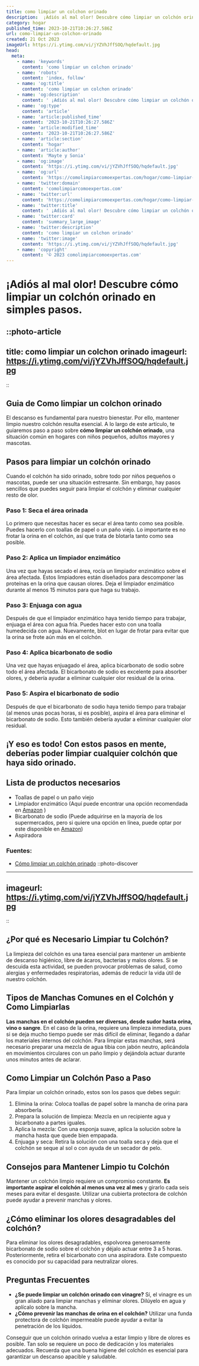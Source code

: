 ```yaml
---
title: como limpiar un colchon orinado
description:  ¡Adiós al mal olor! Descubre cómo limpiar un colchón orinado en simples pasos.
category: hogar
published_time: 2023-10-21T10:26:27.586Z
url: como-limpiar-un-colchon-orinado
created: 21 Oct 2023
imageUrl: https://i.ytimg.com/vi/jYZVhJffSOQ/hqdefault.jpg
head:
  meta:
    - name: 'keywords'
      content: 'como limpiar un colchon orinado'
    - name: 'robots'
      content: 'index, follow'
    - name: 'og:title'
      content: 'como limpiar un colchon orinado'
    - name: 'og:description'
      content: ' ¡Adiós al mal olor! Descubre cómo limpiar un colchón orinado en simples pasos.'
    - name: 'og:type'
      content: 'article'
    - name: 'article:published_time'
      content: '2023-10-21T10:26:27.586Z'
    - name: 'article:modified_time'
      content: '2023-10-21T10:26:27.586Z'
    - name: 'article:section'
      content: 'hogar'
    - name: 'article:author'
      content: 'Mayte y Sonia'
    - name: 'og:image'
      content: 'https://i.ytimg.com/vi/jYZVhJffSOQ/hqdefault.jpg'
    - name: 'og:url'
      content: 'https://comolimpiarcomoexpertas.com/hogar/como-limpiar-un-colchon-orinado'
    - name: 'twitter:domain'
      content: 'comolimpiarcomoexpertas.com'
    - name: 'twitter:url'
      content: 'https://comolimpiarcomoexpertas.com/hogar/como-limpiar-un-colchon-orinado'
    - name: 'twitter:title'
      content: ' ¡Adiós al mal olor! Descubre cómo limpiar un colchón orinado en simples pasos.'
    - name: 'twitter:card'
      content: 'summary_large_image'
    - name: 'twitter:description'
      content: 'como limpiar un colchon orinado'
    - name: 'twitter:image'
      content: 'https://i.ytimg.com/vi/jYZVhJffSOQ/hqdefault.jpg'
    - name: 'copyright'
      content: '© 2023 comolimpiarcomoexpertas.com'
---
```

#  ¡Adiós al mal olor! Descubre cómo limpiar un colchón orinado en simples pasos. 

::photo-article
---
title: como limpiar un colchon orinado
imageurl: https://i.ytimg.com/vi/jYZVhJffSOQ/hqdefault.jpg
---
::
## Guia de Como limpiar un colchon orinado
El descanso es fundamental para nuestro bienestar. Por ello, mantener limpio nuestro colchón resulta esencial. A lo largo de este artículo, te guiaremos paso a paso sobre **cómo limpiar un colchón orinado**, una situación común en hogares con niños pequeños, adultos mayores y mascotas. 

## Pasos para limpiar un colchón orinado

Cuando el colchón ha sido orinado, sobre todo por niños pequeños o mascotas, puede ser una situación estresante. Sin embargo, hay pasos sencillos que puedes seguir para limpiar el colchón y eliminar cualquier resto de olor.

### Paso 1: Seca el área orinada

Lo primero que necesitas hacer es secar el área tanto como sea posible. Puedes hacerlo con toallas de papel o un paño viejo. Lo importante es no frotar la orina en el colchón, así que trata de blotarla tanto como sea posible.

### Paso 2: Aplica un limpiador enzimático

Una vez que hayas secado el área, rocía un limpiador enzimático sobre el área afectada. Estos limpiadores están diseñados para descomponer las proteínas en la orina que causan olores. Deja el limpiador enzimático durante al menos 15 minutos para que haga su trabajo.

### Paso 3: Enjuaga con agua

Después de que el limpiador enzimático haya tenido tiempo para trabajar, enjuaga el área con agua fría. Puedes hacer esto con una toalla humedecida con agua. Nuevamente, blot en lugar de frotar para evitar que la orina se frote aún más en el colchón.

### Paso 4: Aplica bicarbonato de sodio

Una vez que hayas enjuagado el área, aplica bicarbonato de sodio sobre todo el área afectada. El bicarbonato de sodio es excelente para absorber olores, y debería ayudar a eliminar cualquier olor residual de la orina.

### Paso 5: Aspira el bicarbonato de sodio

Después de que el bicarbonato de sodio haya tenido tiempo para trabajar (al menos unas pocas horas, si es posible), aspira el área para eliminar el bicarbonato de sodio. Esto también debería ayudar a eliminar cualquier olor residual.

## ¡Y eso es todo! Con estos pasos en mente, deberías poder limpiar cualquier colchón que haya sido orinado.

##  Lista de productos necesarios
- Toallas de papel o un paño viejo
- Limpiador enzimático (Aquí puede encontrar una opción recomendada en [Amazon](https://www.amazon.es/Eliminador-instante-Detergente-enzimatico-micciones/dp/B08DL49CMN?keywords=limpiador+enzim%C3%A1tico+hogar&qid=1698092969&sr=8-2-spons&sp_csd=d2lkZ2V0TmFtZT1zcF9hdGY&psc=1&linkCode=ll1&tag=comolimpiarcomoexpertas-21&linkId=0ef6ac82130aea4570c02755b566d798&language=es_ES&ref_=as_li_ss_tl) )
- Bicarbonato de sodio (Puede adquirirse en la mayoría de los supermercados, pero si quiere una opción en línea, puede optar por este disponible en [Amazon](https://www.amazon.es/NortemBio-Bicarbonato-Ecol%C3%B3gico-Aluminio-Producto/dp/B07BHN3PH9?__mk_es_ES=%C3%85M%C3%85%C5%BD%C3%95%C3%91&content-id=amzn1.sym.7caa558a-06b3-49a1-ab5e-034549c4ecf3%3Aamzn1.sym.7caa558a-06b3-49a1-ab5e-034549c4ecf3&crid=1F5HDDKBEZDJ9&cv_ct_cx=Bicarbonato+de+sodio&keywords=Bicarbonato+de+sodio&pd_rd_i=B07BHN3PH9&pd_rd_r=6941d028-916e-4d76-b7bc-7c137d448877&pd_rd_w=E3J4n&pd_rd_wg=2W7Mo&pf_rd_p=7caa558a-06b3-49a1-ab5e-034549c4ecf3&pf_rd_r=YB91N6HBMW0BV3TP9P7S&qid=1698093009&sbo=RZvfv%2F%2FHxDF%2BO5021pAnSA%3D%3D&sprefix=bicarbonato+de+sodio%2Caps%2C92&sr=1-2-a1aca6a1-078c-4f7f-b084-1addcab873fb-spons&sp_csd=d2lkZ2V0TmFtZT1zcF9zZWFyY2hfdGhlbWF0aWM&psc=1&linkCode=ll1&tag=comolimpiarcomoexpertas-21&linkId=fd6aabbb9532e63290ce2d3db7563036&language=es_ES&ref_=as_li_ss_tl))
- Aspiradora

### Fuentes:
- [Cómo limpiar un colchón orinado](https://www.cleanipedia.com/ar/lavanderia/como-sacar-manchas-de-orina-del-colchon.html)
::photo-discover
---
imageurl: https://i.ytimg.com/vi/jYZVhJffSOQ/hqdefault.jpg
---
::
## ¿Por qué es Necesario Limpiar tu Colchón?
La limpieza del colchón es una tarea esencial para mantener un ambiente de descanso higiénico, libre de ácaros, bacterias y malos olores. Si se descuida esta actividad, se pueden provocar problemas de salud, como alergias y enfermedades respiratorias, además de reducir la vida útil de nuestro colchón.

## Tipos de Manchas Comunes en el Colchón y Como Limpiarlas
**Las manchas en el colchón pueden ser diversas, desde sudor hasta orina, vino o sangre**. En el caso de la orina, requiere una limpieza inmediata, pues si se deja mucho tiempo puede ser más difícil de eliminar, llegando a dañar los materiales internos del colchón. Para limpiar estas manchas, será necesario preparar una mezcla de agua tibia con jabón neutro, aplicándola en movimientos circulares con un paño limpio y dejándola actuar durante unos minutos antes de aclarar.

## Como Limpiar un Colchón Paso a Paso
Para limpiar un colchón orinado, estos son los pasos que debes seguir:

1. Elimina la orina: Coloca toallas de papel sobre la mancha de orina para absorberla.
2. Prepara la solución de limpieza: Mezcla en un recipiente agua y bicarbonato a partes iguales. 
3. Aplica la mezcla: Con una esponja suave, aplica la solución sobre la mancha hasta que quede bien empapada. 
4. Enjuaga y seca: Retira la solución con una toalla seca y deja que el colchón se seque al sol o con ayuda de un secador de pelo.

## Consejos para Mantener Limpio tu Colchón 
Mantener un colchón limpio requiere un compromiso constante. **Es importante aspirar el colchón al menos una vez al mes** y girarlo cada seis meses para evitar el desgaste. Utilizar una cubierta protectora de colchón puede ayudar a prevenir manchas y olores.

## ¿Cómo eliminar los olores desagradables del colchón? 
Para eliminar los olores desagradables, espolvorea generosamente bicarbonato de sodio sobre el colchón y déjalo actuar entre 3 a 5 horas. Posteriormente, retira el bicarbonato con una aspiradora. Este compuesto es conocido por su capacidad para neutralizar olores.

## Preguntas Frecuentes 
- **¿Se puede limpiar un colchón orinado con vinagre?** Sí, el vinagre es un gran aliado para limpiar manchas y eliminar olores. Dilúyelo en agua y aplícalo sobre la mancha.
- **¿Cómo prevenir las manchas de orina en el colchón?** Utilizar una funda protectora de colchón impermeable puede ayudar a evitar la penetración de los líquidos.

Conseguir que un colchón orinado vuelva a estar limpio y libre de olores es posible. Tan solo se requiere un poco de dedicación y los materiales adecuados. Recuerda que una buena higiene del colchón es esencial para garantizar un descanso apacible y saludable.

